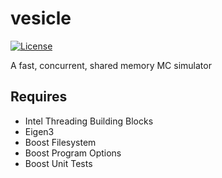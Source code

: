 # vesicle

[![License](https://img.shields.io/badge/License-Apache%202.0-blue.svg)](https://opensource.org/licenses/Apache-2.0)

A fast, concurrent, shared memory MC simulator

## Requires

- Intel Threading Building Blocks
- Eigen3
- Boost Filesystem
- Boost Program Options
- Boost Unit Tests
